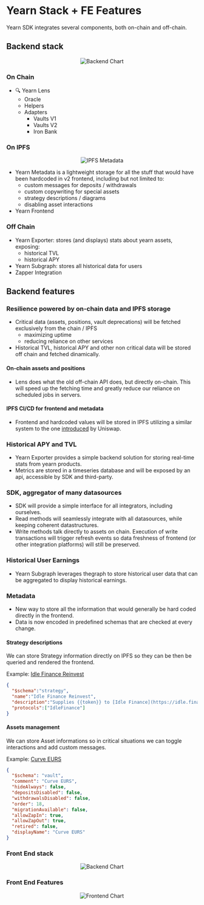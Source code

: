 # Yearn Stack + FE Features

Yearn SDK integrates several components, both on-chain and off-chain.

## Backend stack

<p align="center">
  <img src="https://i.imgur.com/BTuanfX.png" alt="Backend Chart"/>
</p>

### On Chain

- 🔍 Yearn Lens
  - Oracle
  - Helpers
  - Adapters
    - Vaults V1
    - Vaults V2
    - Iron Bank

### On IPFS

<p align="center">
  <img src="https://i.imgur.com/mAHmykp.png" className="wireImg" alt="IPFS Metadata"/>
</p>

- Yearn Metadata is a lightweight storage for all the stuff that would have been hardcoded in v2 frontend, including but not limited to:
  - custom messages for deposits / withdrawals
  - custom copywriting for special assets
  - strategy descriptions / diagrams
  - disabling asset interactions
- Yearn Frontend

### Off Chain

- Yearn Exporter: stores (and displays) stats about yearn assets, exposing:
  - historical TVL
  - historical APY
- Yearn Subgraph: stores all historical data for users
- Zapper Integration

## Backend features

### Resilience powered by on-chain data and IPFS storage

- Critical data (assets, positions, vault deprecations) will be fetched exclusively from the chain / IPFS
  - maximizing uptime
  - reducing reliance on other services
- Historical TVL, historical APY and other non critical data will be stored off chain and fetched dinamically.

#### On-chain assets and positions

- Lens does what the old off-chain API does, but directly on-chain. This will speed up the fetching time and greatly reduce our reliance on scheduled jobs in servers.

#### IPFS CI/CD for frontend and metadata

- Frontend and hardcoded values will be stored in IPFS utilizing a similar system to the one [introduced](https://uniswap.org/blog/ipfs-uniswap-interface/) by Uniswap.

### Historical APY and TVL

- Yearn Exporter provides a simple backend solution for storing real-time stats from yearn products.
- Metrics are stored in a timeseries database and will be exposed by an api, accessible by SDK and third-party.

### SDK, aggregator of many datasources

- SDK will provide a simple interface for all integrators, including ourselves.
- Read methods will seamlessly integrate with all datasources, while keeping coherent datastructures.
- Write methods talk directly to assets on chain. Execution of write transactions will trigger refresh events so data freshness of frontend (or other integration platforms) will still be preserved.

### Historical User Earnings

- Yearn Subgraph leverages thegraph to store historical user data that can be aggregated to display historical earnings.

### Metadata

- New way to store all the information that would generally be hard coded directly in the frontend.
- Data is now encoded in predefined schemas that are checked at every change.

#### Strategy descriptions

We can store Strategy information directly on IPFS so they can be then be queried and rendered the frontend.

Example: [Idle Finance Reinvest](https://meta.yearn.network/strategies/1/0x01b54c320d6B3057377cbc71d953d1BBa84df44e)

```json
{
  "$schema":"strategy",
  "name":"Idle Finance Reinvest",
  "description":"Supplies {{token}} to [Idle Finance](https://idle.finance) to earn IDLE and COMP. Earned tokens are harvested, sold for more {{token}} which is deposited back into the strategy.",
  "protocols":["IdleFinance"]
}
```

#### Assets management

We can store Asset informations so in critical situations we can toggle interactions and add custom messages.

Example: [Curve EURS](https://meta.yearn.network/vaults/1/0x25212Df29073FfFA7A67399AcEfC2dd75a831A1A)

```json
{
  "$schema": "vault",
  "comment": "Curve EURS",
  "hideAlways": false,
  "depositsDisabled": false,
  "withdrawalsDisabled": false,
  "order": 18,
  "migrationAvailable": false,
  "allowZapIn": true,
  "allowZapOut": true,
  "retired": false,
  "displayName": "Curve EURS"
}
```


### Front End stack

<p align="center">
  <img src="https://i.imgur.com/H5XqpZI.png" alt="Backend Chart"/>
</p>


### Front End Features


<p align="center">
  <img src="https://i.imgur.com/LfJmzkK.png" alt="Frontend Chart"/>
</p>